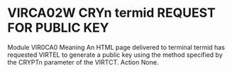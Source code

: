 # VIRCA02W CRYn termid REQUEST FOR PUBLIC KEY
Module
    VIR0CA0
Meaning
    An HTML page delivered to terminal termid has requested VIRTEL to generate a public key using the method specified by the CRYPTn parameter of the VIRTCT.
Action
    None.
